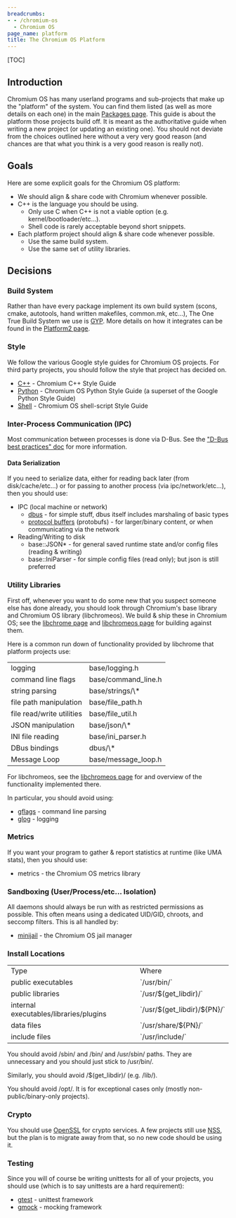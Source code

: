 ```yaml
---
breadcrumbs:
- - /chromium-os
  - Chromium OS
page_name: platform
title: The Chromium OS Platform
---
```


[TOC]

## Introduction

Chromium OS has many userland programs and sub-projects that make up the
"platform" of the system. You can find them listed (as well as more details on
each one) in the main [Packages page](/chromium-os/packages). This guide is
about the platform those projects build off. It is meant as the authoritative
guide when writing a new project (or updating an existing one). You should not
deviate from the choices outlined here without a very very good reason (and
chances are that what you think is a very good reason is really not).

## Goals

Here are some explicit goals for the Chromium OS platform:

*   We should align & share code with Chromium whenever possible.
*   C++ is the language you should be using.
    *   Only use C when C++ is not a viable option (e.g.
                kernel/bootloader/etc...).
    *   Shell code is rarely acceptable beyond short snippets.
*   Each platform project should align & share code whenever possible.
    *   Use the same build system.
    *   Use the same set of utility libraries.

## Decisions

### Build System

Rather than have every package implement its own build system (scons, cmake,
autotools, hand written makefiles, common.mk, etc...), The One True Build System
we use is [GYP](https://code.google.com/p/gyp/). More details on how it
integrates can be found in the [Platform2
page](/chromium-os/getting-started-with-platform2).

### Style

We follow the various Google style guides for Chromium OS projects. For third
party projects, you should follow the style that project has decided on.

*   [C++](http://www.chromium.org/developers/coding-style) - Chromium
            C++ Style Guide
*   [Python](/chromium-os/developer-library/reference/style-guides/python)
             - Chromium OS Python Style Guide (a superset of the Google Python
             Style Guide)
*   [Shell](/chromium-os/developer-library/reference/style-guides/shell) -
            Chromium OS shell-script Style Guide

### Inter-Process Communication (IPC)

Most communication between processes is done via D-Bus. See the ["D-Bus best
practices"
doc](https://chromium.googlesource.com/chromiumos/docs/+/HEAD/dbus_best_practices.md)
for more information.

#### Data Serialization

If you need to serialize data, either for reading back later (from
disk/cache/etc...) or for passing to another process (via ipc/network/etc...),
then you should use:

*   IPC (local machine or network)
    *   [dbus](http://dbus.freedesktop.org/) - for simple stuff, dbus
                itself includes marshaling of basic types
    *   [protocol buffers](https://code.google.com/p/protobuf/)
                (protobufs) - for larger/binary content, or when communicating
                via the network
*   Reading/Writing to disk
    *   base::JSON\* - for general saved runtime state and/or config
                files (reading & writing)
    *   base::IniParser - for simple config files (read only); but json
                is still preferred

### Utility Libraries

First off, whenever you want to do some new that you suspect someone else has
done already, you should look through Chromium's base library and Chromium OS
library (libchromeos). We build & ship these in Chromium OS; see the [libchrome
page](/chromium-os/packages/libchrome) and [libchromeos
page](/chromium-os/packages/libchromeos) for building against them.

Here is a common run down of functionality provided by libchrome that platform
projects use:

<table>
<tr>
<td> logging</td>
<td> base/logging.h</td>
</tr>
<tr>
<td> command line flags</td>
<td> base/command_line.h</td>
</tr>
<tr>
<td> string parsing</td>
<td> base/strings/\*</td>
</tr>
<tr>
<td> file path manipulation</td>
<td> base/file_path.h</td>
</tr>
<tr>
<td> file read/write utilities</td>
<td> base/file_util.h</td>
</tr>
<tr>
<td> JSON manipulation</td>
<td> base/json/\*</td>
</tr>
<tr>
<td> INI file reading</td>
<td> base/ini_parser.h</td>
</tr>
<tr>
<td> DBus bindings</td>
<td> dbus/\*</td>
</tr>
<tr>
<td> Message Loop</td>
<td> base/message_loop.h</td>
</tr>
</table>

For libchromeos, see the [libchromeos page](/chromium-os/packages/libchromeos)
for and overview of the functionality implemented there.

In particular, you should avoid using:

*   [gflags](https://code.google.com/p/gflags/) - command line parsing
*   [glog](https://code.google.com/p/google-glog/) - logging

### Metrics

If you want your program to gather & report statistics at runtime (like UMA
stats), then you should use:

*   metrics - the Chromium OS metrics library

### Sandboxing (User/Process/etc... Isolation)

All daemons should always be run with as restricted permissions as possible.
This often means using a dedicated UID/GID, chroots, and seccomp filters. This
is all handled by:

*   [minijail](/chromium-os/developer-guide/chromium-os-sandboxing) -
            the Chromium OS jail manager

### Install Locations

<table>
<tr>
<td>Type</td>
<td>Where</td>
</tr>
<tr>
<td> public executables</td>
<td> `/usr/bin/`</td>
</tr>
<tr>
<td> public libraries</td>
<td> `/usr/$(get_libdir)/`</td>
</tr>
<tr>
<td> internal executables/libraries/plugins</td>
<td> `/usr/$(get_libdir)/${PN}/`</td>
</tr>
<tr>
<td> data files</td>
<td>`/usr/share/${PN}/` </td>
</tr>
<tr>
<td> include files</td>
<td> `/usr/include/`</td>
</tr>
</table>

You should avoid /sbin/ and /bin/ and /usr/sbin/ paths. They are unnecessary and
you should just stick to /usr/bin/.

Similarly, you should avoid /$(get_libdir)/ (e.g. /lib/).

You should avoid /opt/. It is for exceptional cases only (mostly
non-public/binary-only projects).

### Crypto

You should use [OpenSSL](http://www.openssl.org/) for crypto services. A few
projects still use
[NSS](https://developer.mozilla.org/en-US/docs/Mozilla/Projects/NSS), but the
plan is to migrate away from that, so no new code should be using it.

### Testing

Since you will of course be writing unittests for all of your projects, you
should use (which is to say unittests are a hard requirement):

*   [gtest](https://code.google.com/p/googletest/) - unittest framework
*   [gmock](https://code.google.com/p/googlemock/) - mocking framework
